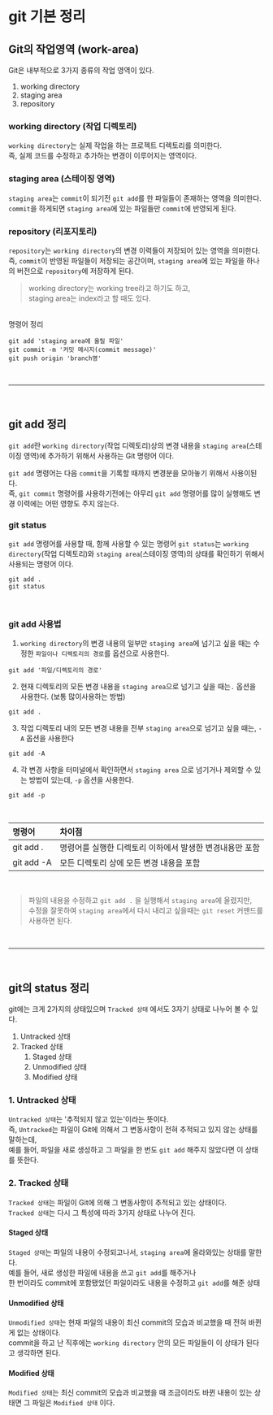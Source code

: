 # git 기본 정리
## Git의 작업영역 (work-area)
Git은 내부적으로 3가지 종류의 작업 영역이 있다. <br />
1. working directory
1. staging area
1. repository

### working directory (작업 디렉토리)
`working directory`는 실제 작업을 하는 프로젝트 디렉토리를 의미한다.<br />
즉, 실제 코드를 수정하고 추가하는 변경이 이루어지는 영역이다.
<br />

### staging area (스테이징 영역)
`staging area`는 `commit`이 되기전 `git add`를 한 파일들이 존재하는 영역을 의미한다. <br />
`commit`을 하게되면 `staging area`에 있는 파일들만 `commit`에 반영되게 된다.
<br />

### repository (리포지토리)
`repository`는 `working directory`의 변경 이력들이 저장되어 있는 영역을 의미한다. <br />
즉, `commit`이 반영된 파일들이 저장되는 공간이며, `staging area`에 있는 파일을 하나의 버전으로 `repository`에 저장하게 된다.
<br />

> working directory는 working tree라고 하기도 하고, <br />
> staging area는 index라고 할 때도 있다.

<br/>
명령어 정리

```
git add 'staging area에 올릴 파일'
git commit -m '커밋 메시지(commit message)'
git push origin 'branch명'
```
<br />

---
<br />

## git add 정리
`git add`란 `working directory`(작업 디렉토리)상의 변경 내용을 `staging area`(스테이징 영역)에 추가하기 위해서 사용하는 Git 명령어 이다.
<br />

`git add` 명령어는 다음 `commit`을 기록할 때까지 변경분을 모아놓기 위해서 사용이된다. <br />
즉, `git commit` 명령어를 사용하기전에는 아무리 `git add` 명령어를 많이 실행해도 변경 이력에는 어떤 영향도 주지 않는다.
<br />

### git status
`git add` 명령어를 사용할 때, 함께 사용할 수 있는 명령어 `git status`는 `working directory`(작업 디렉토리)와 `staging area`(스테이징 영역)의 상태를 확인하기 위해서 사용되는 명령어 이다.
<br />

```
git add .
git status
```
<br />

### git add 사용법
1. `working directory`의 변경 내용의 일부만 `staging area`에 넘기고 싶을 때는 수정한 `파일이나 디렉토리의 경로`를 옵션으로 사용한다.

```
git add '파일/디렉토리의 경로'
```

2. 현재 디렉토리의 모든 변경 내용을 `staging area`으로 넘기고 싶을 때는`.` 옵션을 사용한다. (보통 많이사용하는 방법)

```
git add .
```

3. 작업 디렉토리 내의 모든 변경 내용을 전부 `staging area`으로 넘기고 싶을 때는, `-A` 옵션을 사용한다

```
git add -A
```

4. 각 변경 사항을 터미널에서 확인하면서 `staging area` 으로 넘기거나 제외할 수 있는 방법이 있는데, `-p` 옵션을 사용한다.

```
git add -p
```

<br />

명령어 | 차이점
:--- | :---
git add . | 명령어를 실행한 디렉토리 이하에서 발생한 변경내용만 포함
git add -A | 모든 디렉토리 상에 모든 변경 내용을 포함
<br />

> 파일의 내용을 수정하고 `git add .` 을 실행해서 `staging area`에 올렸지만, <br />
> 수정을 잘못하여 `staging area`에서 다시 내리고 싶을때는 `git reset` 커맨드를 사용하면 된다.

<br />

---
<br />

## git의 status 정리
git에는 크게 2가지의 상태있으며 `Tracked 상태` 에서도 3자기 상태로 나누어 볼 수 있다.
1. Untracked 상태
1. Tracked 상태 
   1. Staged 상태
   1. Unmodified 상태
   1. Modified 상태

### 1. Untracked 상태
`Untracked 상태`는 '추적되지 않고 있는'이라는 뜻이다. <br />
즉, `Untracked`는 파일이 Git에 의해서 그 변동사항이 전혀 추적되고 있지 않는 상태를 말하는데, <br />
예를 들어, 파일을 새로 생성하고 그 파일을 한 번도 `git add` 해주지 않았다면 이 상태를 뜻한다. 
<br />

### 2. Tracked 상태
`Tracked 상태`는 파일이 Git에 의해 그 변동사항이 추적되고 있는 상태이다. <br />
`Tracked 상태`는 다시 그 특성에 따라 3가지 상태로 나누어 진다.
<br />

#### Staged 상태
`Staged 상태`는 파일의 내용이 수정되고나서, `staging area`에 올라와있는 상태를 말한다. <br />
예를 들어, 새로 생성한 파일에 내용을 쓰고 `git add`를 해주거나 <br /> 
한 번이라도 commit에 포함됐었던 파일이라도 내용을 수정하고 `git add`를 해준 상태
<br />

#### Unmodified 상태
`Unmodified 상태`는 현재 파일의 내용이 최신 commit의 모습과 비교했을 때 전혀 바뀐 게 없는 상태이다. <br />
commit을 하고 난 직후에는 `working directory` 안의 모든 파일들이 이 상태가 된다고 생각하면 된다.
<br />

#### Modified 상태
`Modified 상태`는 최신 commit의 모습과 비교했을 때 조금이라도 바뀐 내용이 있는 상태면 그 파일은 `Modified 상태` 이다.